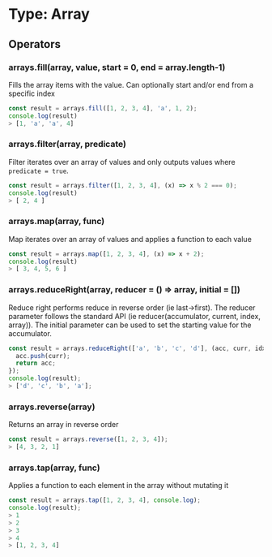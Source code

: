 # Type: Array

## Operators

### arrays.fill(array, value, start = 0, end = array.length-1)

Fills the array items with the value. Can optionally start and/or end from a specific index

```javascript
const result = arrays.fill([1, 2, 3, 4], 'a', 1, 2);
console.log(result)
> [1, 'a', 'a', 4]
```

### arrays.filter(array, predicate)

Filter iterates over an array of values and only outputs values where `predicate = true`.

```javascript
const result = arrays.filter([1, 2, 3, 4], (x) => x % 2 === 0);
console.log(result)
> [ 2, 4 ]
```

### arrays.map(array, func)

Map iterates over an array of values and applies a function to each value

```javascript
const result = arrays.map([1, 2, 3, 4], (x) => x + 2);
console.log(result)
> [ 3, 4, 5, 6 ]
```

### arrays.reduceRight(array, reducer = () => array, initial = [])

Reduce right performs reduce in reverse order (ie last->first). The reducer parameter follows the standard API (ie reducer(accumulator, current, index, array)). The initial parameter can be used to set the starting value for the accumulator.

```javascript
const result = arrays.reduceRight(['a', 'b', 'c', 'd'], (acc, curr, idx, arr) => {
  acc.push(curr);
  return acc;
});
console.log(result);
> ['d', 'c', 'b', 'a'];
```

### arrays.reverse(array)

Returns an array in reverse order

```javascript
const result = arrays.reverse([1, 2, 3, 4]);
> [4, 3, 2, 1]
```

### arrays.tap(array, func)

Applies a function to each element in the array without mutating it

```javascript
const result = arrays.tap([1, 2, 3, 4], console.log);
console.log(result);
> 1
> 2
> 3
> 4
> [1, 2, 3, 4]
```
